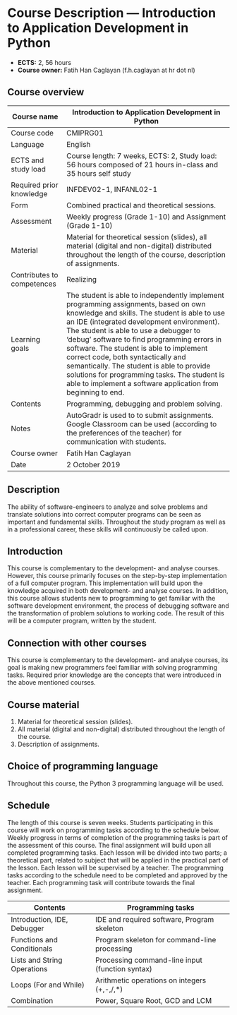 Course Description — Introduction to Application Development in Python
=============================================================

- **ECTS:** 2, 56 hours
- **Course owner:** Fatih Han Caglayan (f.h.caglayan at hr dot nl)

Course overview
---------------

| Course name                | Introduction to Application Development in Python                                                                                                                                                                                                                                                                                                                                                                                                                                                                                                   |
|----------------------------|-------------------------------------------------------------------------------------------------------------------------------------------------------------------------------------------------------------------------------------------------------------------------------------------------------------------------------------------------------------------------------------------------------------------------------------------------------------------------------------------------------------------------|
| Course code                | CMIPRG01                                                                                                                                                                                                                                                                                                                                                                                                                                                                                                                    |
| Language                   | English                                                                                                                                                                                                                                                                                                                                                                                                                                                                                                    |
| ECTS and study load        | Course length: 7 weeks, ECTS: 2, Study load: 56 hours composed of 21 hours in-class and 35 hours self study                                                                                                                                                                                                                                                                                                                                                                                                             |
| Required prior knowledge   | INFDEV02-1, INFANL02-1                                                                                                                                                                                                                                                                                                                                                                                                                                                                                                  |
| Form                       | Combined practical and theoretical sessions.                                                                                                                                                                                                                                                                                                                                                                                                                                                                            |
| Assessment                 | Weekly progress (Grade 1-10) and Assignment (Grade 1-10)                                                                                                                                                                                                                                                                                                                                                                                                                                                                |
| Material                   | Material for theoretical session (slides), all material (digital and non-digital) distributed throughout the length of the course, description of assignments.                                                                                                                                                                                                                                                                                                                                                          |
| Contributes to competences | Realizing                                                                                                                                                                                                                                                                                                                                                                                                                                                                                                               |
| Learning goals             | The student is able to independently implement programming assignments, based on own knowledge and skills. The student is able to use an IDE (integrated development environment). The student is able to use a debugger to ‘debug’ software to find programming errors in software. The student is able to implement correct code, both syntactically and semantically. The student is able to provide solutions for programming tasks. The student is able to implement a software application from beginning to end. |
| Contents                   | Programming, debugging and problem solving.                                                                                                                                                                                                                                                                                                                                                                                                                                                                             |
| Notes                      | AutoGradr is used to to submit assignments. Google Classroom can be used (according to the preferences of the teacher) for communication with students.                                                                                                                                                                                                                                                                                                                                                                |
| Course owner               | Fatih Han Caglayan                                                                                                                                                                                                                                                                                                                                                                                                                                                                                                        |
| Date                       | 2 October 2019                                                                                                                                                                                                                                                                                                                                                                                                                                                                                                       |

Description
-----------

The ability of software-engineers to analyze and solve problems and translate
solutions into correct computer programs can be seen as important and
fundamental skills. Throughout the study program as well as in a professional
career, these skills will continuously be called upon.

Introduction
------------

This course is complementary to the development- and analyse courses. However,
this course primarily focuses on the step-by-step implementation of a full
computer program. This implementation will build upon the knowledge acquired in
both development- and analyse courses. In addition, this course allows students
new to programming to get familiar with the software development environment,
the process of debugging software and the transformation of problem solutions to
working code. The result of this will be a computer program, written by the
student.

Connection with other courses
-----------------------------

This course is complementary to the development- and analyse courses, its goal
is making new programmers feel familiar with solving programming tasks. Required
prior knowledge are the concepts that were introduced in the above mentioned
courses.

Course material
---------------

1. Material for theoretical session (slides).
2. All material (digital and non-digital) distributed throughout the length of
    the course.
3. Description of assignments.

Choice of programming language
------------------------------

Throughout this course, the Python 3 programming language will be used.

Schedule
--------

The length of this course is seven weeks. Students participating in this course will
work on programming tasks according to the schedule below. Weekly progress in terms
of completion of the programming tasks is part of the assessment of this course. The
final assignment will build upon all completed programming tasks. Each lesson will be
divided into two parts; a theoretical part, related to subject that will be applied in
the practical part of the lesson. Each lesson will be supervised by a teacher. The 
programming tasks according to the schedule need to be completed and approved by the 
teacher. Each programming task will contribute towards the final
assignment.

|Contents                    | Programming tasks                               |
|----------------------------|-------------------------------------------------|
|Introduction, IDE, Debugger | IDE and required software, Program skeleton     |
|Functions and Conditionals  | Program skeleton for command-line processing    |
|Lists and String Operations | Processing command-line input (function syntax) |
|Loops (For and While)       | Arithmetic operations on integers (+,-,/,\*)    |
|Combination                 | Power, Square Root, GCD and LCM                 |
